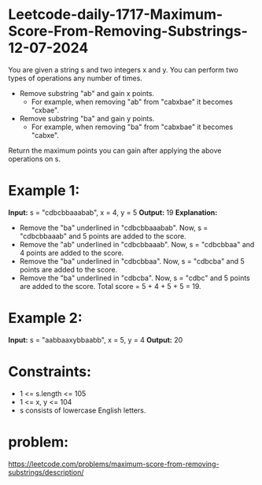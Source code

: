 # Leetcode-daily-1717-Maximum-Score-From-Removing-Substrings-12-07-2024
You are given a string s and two integers x and y. You can perform two types of operations any number of times.

- Remove substring "ab" and gain x points.
   - For example, when removing "ab" from "cabxbae" it becomes "cxbae".
- Remove substring "ba" and gain y points.
   - For example, when removing "ba" from "cabxbae" it becomes "cabxe".

Return the maximum points you can gain after applying the above operations on s.

 

# Example 1:

**Input:** s = "cdbcbbaaabab", x = 4, y = 5
**Output:** 19
**Explanation:**
- Remove the "ba" underlined in "cdbcbbaaabab". Now, s = "cdbcbbaaab" and 5 points are added to the score.
- Remove the "ab" underlined in "cdbcbbaaab". Now, s = "cdbcbbaa" and 4 points are added to the score.
- Remove the "ba" underlined in "cdbcbbaa". Now, s = "cdbcba" and 5 points are added to the score.
- Remove the "ba" underlined in "cdbcba". Now, s = "cdbc" and 5 points are added to the score.
Total score = 5 + 4 + 5 + 5 = 19.
# Example 2:

**Input:** s = "aabbaaxybbaabb", x = 5, y = 4
**Output:** 20
 

# Constraints:

- 1 <= s.length <= 105
- 1 <= x, y <= 104
- s consists of lowercase English letters.

# problem:
https://leetcode.com/problems/maximum-score-from-removing-substrings/description/
